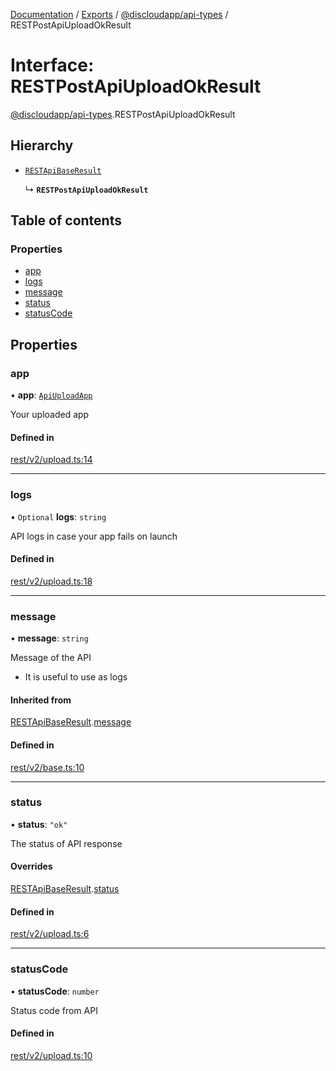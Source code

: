 [Documentation](../README.md) / [Exports](../modules.md) / [@discloudapp/api-types](../modules/discloudapp_api_types.md) / RESTPostApiUploadOkResult

# Interface: RESTPostApiUploadOkResult

[@discloudapp/api-types](../modules/discloudapp_api_types.md).RESTPostApiUploadOkResult

## Hierarchy

- [`RESTApiBaseResult`](discloudapp_api_types.RESTApiBaseResult.md)

  ↳ **`RESTPostApiUploadOkResult`**

## Table of contents

### Properties

- [app](discloudapp_api_types.RESTPostApiUploadOkResult.md#app)
- [logs](discloudapp_api_types.RESTPostApiUploadOkResult.md#logs)
- [message](discloudapp_api_types.RESTPostApiUploadOkResult.md#message)
- [status](discloudapp_api_types.RESTPostApiUploadOkResult.md#status)
- [statusCode](discloudapp_api_types.RESTPostApiUploadOkResult.md#statuscode)

## Properties

### app

• **app**: [`ApiUploadApp`](discloudapp_api_types.ApiUploadApp.md)

Your uploaded app

#### Defined in

[rest/v2/upload.ts:14](https://github.com/discloud/discloud.app/blob/ee3bbd2/packages/api-types/rest/v2/upload.ts#L14)

___

### logs

• `Optional` **logs**: `string`

API logs in case your app fails on launch

#### Defined in

[rest/v2/upload.ts:18](https://github.com/discloud/discloud.app/blob/ee3bbd2/packages/api-types/rest/v2/upload.ts#L18)

___

### message

• **message**: `string`

Message of the API
- It is useful to use as logs

#### Inherited from

[RESTApiBaseResult](discloudapp_api_types.RESTApiBaseResult.md).[message](discloudapp_api_types.RESTApiBaseResult.md#message)

#### Defined in

[rest/v2/base.ts:10](https://github.com/discloud/discloud.app/blob/ee3bbd2/packages/api-types/rest/v2/base.ts#L10)

___

### status

• **status**: ``"ok"``

The status of API response

#### Overrides

[RESTApiBaseResult](discloudapp_api_types.RESTApiBaseResult.md).[status](discloudapp_api_types.RESTApiBaseResult.md#status)

#### Defined in

[rest/v2/upload.ts:6](https://github.com/discloud/discloud.app/blob/ee3bbd2/packages/api-types/rest/v2/upload.ts#L6)

___

### statusCode

• **statusCode**: `number`

Status code from API

#### Defined in

[rest/v2/upload.ts:10](https://github.com/discloud/discloud.app/blob/ee3bbd2/packages/api-types/rest/v2/upload.ts#L10)
